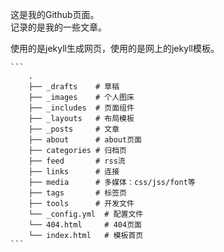 这是我的Github页面。  
记录的是我的一些文章。  

使用的是jekyll生成网页，使用的是网上的jekyll模板。



```
​```
	.
	├── _drafts    # 草稿
	├── _images    # 个人图床
	├── _includes  # 页面组件
	├── _layouts   # 布局模板
	├── _posts     # 文章
	├── about      # about页面
	├── categories # 归档页
	├── feed       # rss流
	├── links      # 连接
	├── media      # 多媒体：css/jss/font等
	├── tags       # 标签页
	├── tools      # 开发文件
	└── _config.yml  # 配置文件
	└── 404.html 	 # 404页面
	└── index.html   # 模板首页
​```
```

